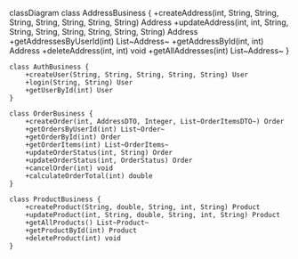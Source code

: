 classDiagram
    class AddressBusiness {
        +createAddress(int, String, String, String, String, String, String, String) Address
        +updateAddress(int, int, String, String, String, String, String, String, String) Address
        +getAddressesByUserId(int) List~Address~
        +getAddressById(int, int) Address
        +deleteAddress(int, int) void
        +getAllAddresses(int) List~Address~
    }

    class AuthBusiness {
        +createUser(String, String, String, String, String) User
        +login(String, String) User
        +getUserById(int) User
    }

    class OrderBusiness {
        +createOrder(int, AddressDTO, Integer, List~OrderItemsDTO~) Order
        +getOrdersByUserId(int) List~Order~
        +getOrderById(int) Order
        +getOrderItems(int) List~OrderItems~
        +updateOrderStatus(int, String) Order
        +updateOrderStatus(int, OrderStatus) Order
        +cancelOrder(int) void
        +calculateOrderTotal(int) double
    }

    class ProductBusiness {
        +createProduct(String, double, String, int, String) Product
        +updateProduct(int, String, double, String, int, String) Product
        +getAllProducts() List~Product~
        +getProductById(int) Product
        +deleteProduct(int) void
    }